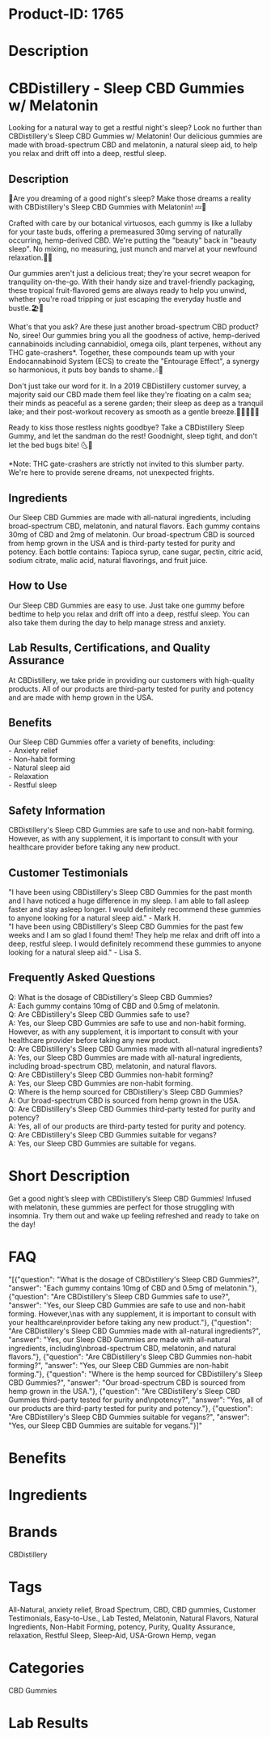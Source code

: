 # Product-ID: 1765

# Description

<h1>CBDistillery - Sleep CBD Gummies w/ Melatonin</h1>
<p>Looking for a natural way to get a restful night's sleep? Look no further than CBDistillery's Sleep CBD Gummies w/ Melatonin! Our delicious gummies are made with broad-spectrum CBD and melatonin, a natural sleep aid, to help you relax and drift off into a deep, restful sleep.</p>
<h2>Description</h2>
<p>🌛Are you dreaming of a good night's sleep? Make those dreams a reality with CBDistillery's Sleep CBD Gummies with Melatonin! 💤🌠</p>
<p>Crafted with care by our botanical virtuosos, each gummy is like a lullaby for your taste buds, offering a premeasured 30mg serving of naturally occurring, hemp-derived CBD. We're putting the "beauty" back in "beauty sleep". No mixing, no measuring, just munch and marvel at your newfound relaxation.🍬😌</p>
<p>Our gummies aren't just a delicious treat; they're your secret weapon for tranquility on-the-go. With their handy size and travel-friendly packaging, these tropical fruit-flavored gems are always ready to help you unwind, whether you're road tripping or just escaping the everyday hustle and bustle.🏖️🚗</p>
<p>What's that you ask? Are these just another broad-spectrum CBD product? No, siree! Our gummies bring you all the goodness of active, hemp-derived cannabinoids including cannabidiol, omega oils, plant terpenes, without any THC gate-crashers*. Together, these compounds team up with your Endocannabinoid System (ECS) to create the "Entourage Effect", a synergy so harmonious, it puts boy bands to shame.🎶🕺</p>
<p>Don't just take our word for it. In a 2019 CBDistillery customer survey, a majority said our CBD made them feel like they're floating on a calm sea; their minds as peaceful as a serene garden; their sleep as deep as a tranquil lake; and their post-workout recovery as smooth as a gentle breeze.🧘‍♀️🌾🌙🍃</p>
<p>Ready to kiss those restless nights goodbye? Take a CBDistillery Sleep Gummy, and let the sandman do the rest! Goodnight, sleep tight, and don't let the bed bugs bite! 🌜🛌</p>
<p>*Note: THC gate-crashers are strictly not invited to this slumber party. We're here to provide serene dreams, not unexpected frights.</p>
<h2>Ingredients</h2>
<p>Our Sleep CBD Gummies are made with all-natural ingredients, including broad-spectrum CBD, melatonin, and natural flavors. Each gummy contains 30mg of CBD and 2mg of melatonin. Our broad-spectrum CBD is sourced from hemp grown in the USA and is third-party tested for purity and potency. Each bottle contains: Tapioca syrup, cane sugar, pectin, citric acid, sodium citrate, malic acid, natural flavorings, and fruit juice.</p>
<h2>How to Use</h2>
<p>Our Sleep CBD Gummies are easy to use. Just take one gummy before bedtime to help you relax and drift off into a deep, restful sleep. You can also take them during the day to help manage stress and anxiety.</p>
<h2>Lab Results, Certifications, and Quality Assurance</h2>
<p>At CBDistillery, we take pride in providing our customers with high-quality products. All of our products are third-party tested for purity and potency and are made with hemp grown in the USA.</p>
<h2>Benefits</h2>
<p>Our Sleep CBD Gummies offer a variety of benefits, including:<br />
- Anxiety relief<br />
- Non-habit forming<br />
- Natural sleep aid<br />
- Relaxation<br />
- Restful sleep</p>
<h2>Safety Information</h2>
<p>CBDistillery's Sleep CBD Gummies are safe to use and non-habit forming. However, as with any supplement, it is important to consult with your healthcare provider before taking any new product.</p>
<h2>Customer Testimonials</h2>
<p>"I have been using CBDistillery's Sleep CBD Gummies for the past month and I have noticed a huge difference in my sleep. I am able to fall asleep faster and stay asleep longer. I would definitely recommend these gummies to anyone looking for a natural sleep aid." - Mark H.<br />
"I have been using CBDistillery's Sleep CBD Gummies for the past few weeks and I am so glad I found them! They help me relax and drift off into a deep, restful sleep. I would definitely recommend these gummies to anyone looking for a natural sleep aid." - Lisa S.</p>
<h2>Frequently Asked Questions</h2>
<p>Q: What is the dosage of CBDistillery's Sleep CBD Gummies?<br />
A: Each gummy contains 10mg of CBD and 0.5mg of melatonin.<br />
Q: Are CBDistillery's Sleep CBD Gummies safe to use?<br />
A: Yes, our Sleep CBD Gummies are safe to use and non-habit forming. However, as with any supplement, it is important to consult with your healthcare provider before taking any new product.<br />
Q: Are CBDistillery's Sleep CBD Gummies made with all-natural ingredients?<br />
A: Yes, our Sleep CBD Gummies are made with all-natural ingredients, including broad-spectrum CBD, melatonin, and natural flavors.<br />
Q: Are CBDistillery's Sleep CBD Gummies non-habit forming?<br />
A: Yes, our Sleep CBD Gummies are non-habit forming.<br />
Q: Where is the hemp sourced for CBDistillery's Sleep CBD Gummies?<br />
A: Our broad-spectrum CBD is sourced from hemp grown in the USA.<br />
Q: Are CBDistillery's Sleep CBD Gummies third-party tested for purity and potency?<br />
A: Yes, all of our products are third-party tested for purity and potency.<br />
Q: Are CBDistillery's Sleep CBD Gummies suitable for vegans?<br />
A: Yes, our Sleep CBD Gummies are suitable for vegans.</p>


# Short Description

<p>Get a good night&#8217;s sleep with CBDistillery&#8217;s Sleep CBD Gummies! Infused with melatonin, these gummies are perfect for those struggling with insomnia. Try them out and wake up feeling refreshed and ready to take on the day!</p>


# FAQ
"[{\"question\": \"What is the dosage of CBDistillery's Sleep CBD Gummies?\", \"answer\": \"Each gummy contains 10mg of CBD and 0.5mg of melatonin.\"}, {\"question\": \"Are CBDistillery's Sleep CBD Gummies safe to use?\", \"answer\": \"Yes, our Sleep CBD Gummies are safe to use and non-habit forming. However,\\nas with any supplement, it is important to consult with your healthcare\\nprovider before taking any new product.\"}, {\"question\": \"Are CBDistillery's Sleep CBD Gummies made with all-natural ingredients?\", \"answer\": \"Yes, our Sleep CBD Gummies are made with all-natural ingredients, including\\nbroad-spectrum CBD, melatonin, and natural flavors.\"}, {\"question\": \"Are CBDistillery's Sleep CBD Gummies non-habit forming?\", \"answer\": \"Yes, our Sleep CBD Gummies are non-habit forming.\"}, {\"question\": \"Where is the hemp sourced for CBDistillery's Sleep CBD Gummies?\", \"answer\": \"Our broad-spectrum CBD is sourced from hemp grown in the USA.\"}, {\"question\": \"Are CBDistillery's Sleep CBD Gummies third-party tested for purity and\\npotency?\", \"answer\": \"Yes, all of our products are third-party tested for purity and potency.\"}, {\"question\": \"Are CBDistillery's Sleep CBD Gummies suitable for vegans?\", \"answer\": \"Yes, our Sleep CBD Gummies are suitable for vegans.\"}]"

# Benefits



# Ingredients



# Brands

CBDistillery

# Tags

All-Natural, anxiety relief, Broad Spectrum, CBD, CBD gummies, Customer Testimonials, Easy-to-Use., Lab Tested, Melatonin, Natural Flavors, Natural Ingredients, Non-Habit Forming, potency, Purity, Quality Assurance, relaxation, Restful Sleep, Sleep-Aid, USA-Grown Hemp, vegan

# Categories

CBD Gummies

# Lab Results

